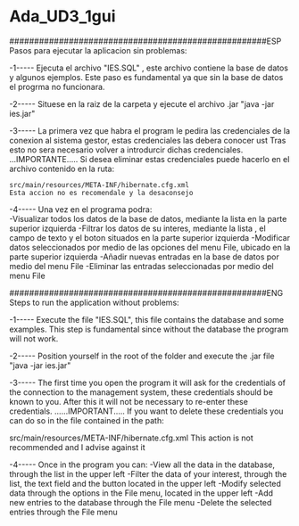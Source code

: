 # Ada_UD3_1gui

####################################################ESP
Pasos para ejecutar la aplicacion sin problemas:

-1-----
	Ejecuta el archivo "IES.SQL" , este archivo contiene la base de datos y algunos ejemplos.
	Este paso es fundamental ya que sin la base de datos el progrma no funcionara.

-2-----
	Situese en la raiz de la carpeta y ejecute el archivo .jar
	"java -jar ies.jar"

-3-----
	La primera vez que habra el program le pedira las credenciales de la conexion
	al sistema gestor, estas credenciales las debera conocer ust
	Tras esto no sera necesario volver a introdurcir dichas credenciales.
	...IMPORTANTE.....
	Si desea eliminar estas credenciales puede hacerlo en el archivo contenido en la ruta:
	
	src/main/resources/META-INF/hibernate.cfg.xml
	Esta accion no es recomendale y la desaconsejo

-4-----
	Una vez en el programa podra:	
		-Visualizar todos los datos de la base de datos, mediante la lista en la parte superior izquierda
		-Filtrar los datos de su interes, mediante la lista , el campo de texto y el boton situados en la parte superior izquierda
		-Modificar datos seleccionados por medio de las opciones del menu File, ubicado en la parte superior izquierda
		-Añadir nuevas entradas en la base de datos por medio del menu File
		-Eliminar las entradas seleccionadas por medio del menu File

####################################################ENG
Steps to run the application without problems: 

-1-----
Execute the file "IES.SQL", this file contains the database and some examples.
This step is fundamental since without the database the program will not work.

-2-----
Position yourself in the root of the folder and execute the .jar file
"java -jar ies.jar"

-3-----
The first time you open the program it will ask for the credentials of the connection
to the management system, these credentials should be known to you.
After this it will not be necessary to re-enter these credentials.
......IMPORTANT.....
If you want to delete these credentials you can do so in the file contained in the path:

src/main/resources/META-INF/hibernate.cfg.xml
This action is not recommended and I advise against it

-4-----
Once in the program you can:
	-View all the data in the database, through the list in the upper left
	-Filter the data of your interest, through the list, the text field and the button located in the upper left
	-Modify selected data through the options in the File menu, located in the upper left
	-Add new entries to the database through the File menu
	-Delete the selected entries through the File menu
